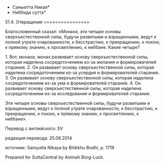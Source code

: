 * Саньютта Никая*
* Ниббида сутта*

51\.4\. Отвращение
\=\=\=\=\=\=\=\=\=\=\=\=\=\=\=\=

Благословенный сказал: «Монахи, эти четыре основы сверхъестественной силы, будучи развитыми и взращенными, ведут к полной утрате очарованности, к бесстрастию, к прекращению, к покою, к прямому знанию, к просветлению, к ниббане\. Какие четыре?

1\. Вот, монахи, монах развивает основу сверхъестественной силы, которая наделена сосредоточением из\-за желания и формирователей старания\.
2\. Он развивает основу сверхъестественной силы, которая наделена сосредоточением из\-за усердия и формирователей старания\.
3\. Он развивает основу сверхъестественной силы, которая наделена сосредоточением из\-за ума и формирователей старания\.
4\. Он развивает основу сверхъестественной силы, которая наделена сосредоточением из\-за исследования и формирователей старания\.

Эти четыре основы сверхъестественной силы, будучи развитыми и взращенными, ведут к полной утрате очарованности, к бесстрастию, к прекращению, к покою, к прямому знанию, к просветлению, к ниббане»\.

Перевод с английского: SV

редакция перевода: 25\.06\.2014

источник: Samyutta Nikaya by Bhikkhu Bodhi, p\. 1719

Prepared for SuttaCentral by Aminah Borg\-Luck\.